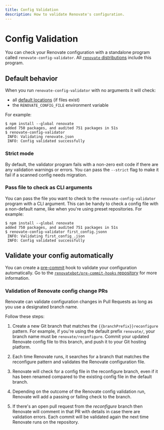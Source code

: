 ```yaml
---
title: Config Validation
description: How to validate Renovate's configuration.
---
```


# Config Validation

You can check your Renovate configuration with a standalone program called `renovate-config-validator`.
All [`renovate` distributions](getting-started/running.md#available-distributions) include this program.

## Default behavior

When you run `renovate-config-validator` with no arguments it will check:

- all [default locations](configuration-options.md) (if files exist)
- the `RENOVATE_CONFIG_FILE` environment variable

For example:

```console
$ npm install --global renovate
added 750 packages, and audited 751 packages in 51s
$ renovate-config-validator
 INFO: Validating renovate.json
 INFO: Config validated successfully
```

### Strict mode

By default, the validator program fails with a non-zero exit code if there are any validation warnings or errors.
You can pass the `--strict` flag to make it fail if a scanned config needs migration.

### Pass file to check as CLI arguments

You can pass the file you want to check to the `renovate-config-validator` program with a CLI argument.
This can be handy to check a config file with a non-default name, like when you're using preset repositories.
For example:

```console
$ npm install --global renovate
added 750 packages, and audited 751 packages in 51s
$ renovate-config-validator first_config.jsonn
 INFO: Validating first_config_.json
 INFO: Config validated successfully
```

## Validate your config automatically

You can create a [pre-commit](https://pre-commit.com) hook to validate your configuration automatically.
Go to the [`renovatebot/pre-commit-hooks` repository](https://github.com/renovatebot/pre-commit-hooks) for more information.

### Validation of Renovate config change PRs

Renovate can validate configuration changes in Pull Requests as long as you use a designated branch name.

Follow these steps:

1. Create a new Git branch that matches the `{{branchPrefix}}reconfigure` pattern.
   For example, if you're using the default prefix `renovate/`, your branch name must be `renovate/reconfigure`. Commit your updated Renovate config file to this branch, and push it to your Git hosting platform.

2. Each time Renovate runs, it searches for a branch that matches the reconfigure pattern and validates the Renovate configuration file.

3. Renovate will check for a config file in the reconfigure branch, even if it has been renamed compared to the existing config file in the default branch.

4. Depending on the outcome of the Renovate config validation run, Renovate will add a passing or failing check to the branch.

5. If there's an open pull request from the _reconfigure_ branch then Renovate will comment in that PR with details in case there are validation errors. Each commit will be validated again the next time Renovate runs on the repository.
